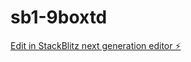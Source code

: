 # sb1-9boxtd

[Edit in StackBlitz next generation editor ⚡️](https://stackblitz.com/~/github.com/MiGatoSeneca/sb1-9boxtd)